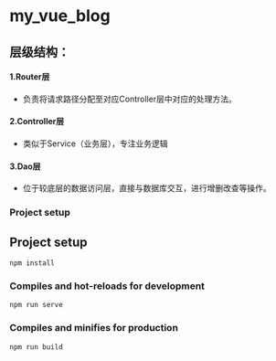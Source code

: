 # my_vue_blog



## 层级结构：

#### 1.Router层

- 负责将请求路径分配至对应Controller层中对应的处理方法。

#### 2.Controller层

- 类似于Service（业务层），专注业务逻辑

#### 3.Dao层

- 位于较底层的数据访问层，直接与数据库交互，进行增删改查等操作。





### Project setup





## Project setup

```
npm install
```

### Compiles and hot-reloads for development
```
npm run serve
```

### Compiles and minifies for production
```
npm run build
```



